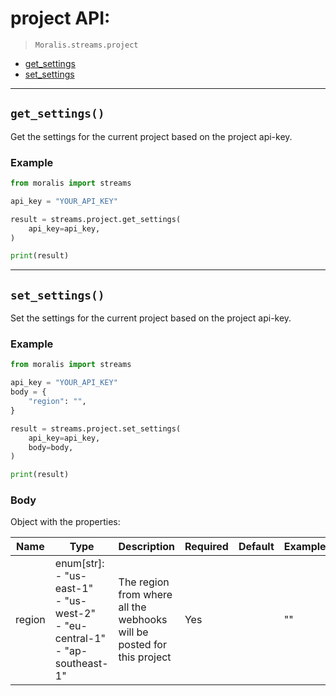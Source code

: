 # project API: 

> `Moralis.streams.project`

- [get_settings](#get_settings)
- [set_settings](#set_settings)


---
## `get_settings()`
Get the settings for the current project based on the project api-key.


### Example
```python
from moralis import streams

api_key = "YOUR_API_KEY"

result = streams.project.get_settings(
    api_key=api_key,
)

print(result)

```


---
## `set_settings()`
Set the settings for the current project based on the project api-key.


### Example
```python
from moralis import streams

api_key = "YOUR_API_KEY"
body = {
    "region": "", 
}

result = streams.project.set_settings(
    api_key=api_key,
    body=body,
)

print(result)

```

### Body
Object with the properties:

| Name | Type | Description | Required | Default | Example |
|------|------|-------------|----------|---------|---------|
| region | enum[str]: <br/>- "us-east-1"<br/>- "us-west-2"<br/>- "eu-central-1"<br/>- "ap-southeast-1" | The region from where all the webhooks will be posted for this project | Yes |  | "" |




